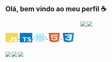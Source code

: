 ## Olá, bem vindo ao meu perfil ☕
<div align="center">
  <a href="https://beacons.ai/wusley">
  <img height="180em" src="https://github-readme-stats.vercel.app/api?username=wusley&show_icons=true&theme=dark&include_all_commits=true&count_private=true"/>
  <img height="180em" src="https://github-readme-stats.vercel.app/api/top-langs/?username=wusley&layout=compact&langs_count=7&theme=dark"/>
</div>
<div style="display: inline_block"><br>
  <img align="center" alt="Wesley JS" height="30" width="40" src="https://raw.githubusercontent.com/devicons/devicon/master/icons/javascript/javascript-plain.svg">
  <img align="center" alt="Wesley TS" height="30" width="40" src="https://raw.githubusercontent.com/devicons/devicon/master/icons/typescript/typescript-plain.svg">
  <img align="center" alt="Wesley React" height="30" width="40" src="https://raw.githubusercontent.com/devicons/devicon/master/icons/react/react-original.svg">
  <img align="center" alt="Wesley HTML" height="30" width="40" src="https://raw.githubusercontent.com/devicons/devicon/master/icons/html5/html5-original.svg">
  <img align="center" alt="Wesley CSS" height="30" width="40" src="https://raw.githubusercontent.com/devicons/devicon/master/icons/css3/css3-original.svg">
</div>
  
  ##
 
<div> 
  <a href="[https://www.linkedin.com/in/wusley](https://www.linkedin.com/in/wusley/)" target="_blank"><img src="https://img.shields.io/badge/-LinkedIn-%230077B5?style=for-the-badge&logo=linkedin&logoColor=white" target="_blank"></a> 
  <a href="https://cryptohamsters.co/discord" target="_blank"><img src="https://img.shields.io/badge/Discord-7289DA?style=for-the-badge&logo=discord&logoColor=white" target="_blank"></a> 
  <a href="https://instagram.com/_wusley" target="_blank"><img src="https://img.shields.io/badge/Twitter-1DA1F2?style=for-the-badge&logo=twitter&logoColor=white" target="_blank"></a>
 </div>
